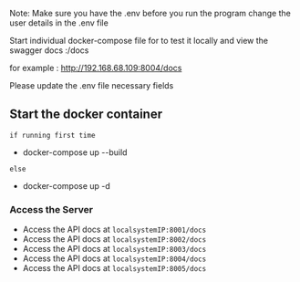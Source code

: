 
Note: Make sure you have the .env before you run the program
change the user details in the .env file

Start individual docker-compose file for to test it locally
and view the swagger docs <system ip>:<port>/docs

for example :
    http://192.168.68.109:8004/docs

Please update the .env file necessary fields

## Start the docker container
`if running first time`
- docker-compose up --build

`else`
- docker-compose up -d

### Access the Server
- Access the API docs at `localsystemIP:8001/docs`
- Access the API docs at `localsystemIP:8002/docs`
- Access the API docs at `localsystemIP:8003/docs`
- Access the API docs at `localsystemIP:8004/docs`
- Access the API docs at `localsystemIP:8005/docs`

